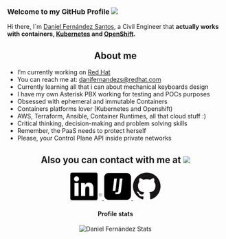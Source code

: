 ### Welcome to my GitHub Profile <img src="https://media.giphy.com/media/hvRJCLFzcasrR4ia7z/giphy.gif" width="25px">

Hi there[,](img/gifs/hithere.gif) I´m [Daniel Fernández Santos](https://github.com/danifernandezs), a Civil Engineer that **actually works with containers, [Kubernetes](https://kubernetes.io/docs/home/) and [OpenShift](https://docs.openshift.com/container-platform/).**

<h2 align="center">About me</h2>

- I’m currently working on [Red Hat](https://www.redhat.com/en)
- You can reach me at: danifernandezs@redhat.com
- Currently learning all that i can about mechanical keyboards design
- I have my own Asterisk PBX working for testing and POCs purposes
- Obsessed with ephemeral and immutable Containers
- Containers platforms lover (Kubernetes and Openshift)
- AWS, Terraform, Ansible, Container Runtimes, all that cloud stuff :)
- Critical thinking, decision-making and problem solving skills
- Remember, the PaaS needs to protect herself
- Please, your Control Plane API inside private networks

<h2 align="center">Also you can contact with me at <img src="https://media.giphy.com/media/LnQjpWaON8nhr21vNW/giphy.gif" height="32"></img></h2>

<p align="center">

  <a href="https://es.linkedin.com/in/daniel-fern%C3%A1ndez-santos-812a33157" target="_blank">
    <img src="img/LinkedIn/In-Black-66px-R.png" alt="Daniel Fernández LinkedIn Profile" height="64" width="74">
  </a>
  
  <a href="https://www.infojobs.net/daniel-fernandez-santos-2.prf" target="_blank">
    <img class="img-fluid" src="img/InfoJobs/InfoJobs-Black.png" alt="Daniel Fernández Infojobs" height="64" width="64">
  </a>

  <a href="https://github.com/danifernandezs" target="_blank">
    <img class="img-fluid" src="img/GitHub/GitHub-Mark-64px.png" alt="Daniel Fernández Github" height="64" width="64">
  </a>
</p>

<h4 align="center">Profile stats</h4>

<p align="center">
  <img src="https://github-readme-stats.vercel.app/api?username=danifernandezs&show_icons=true&theme=buefy" alt="Daniel Fernández Stats" />
</p>
